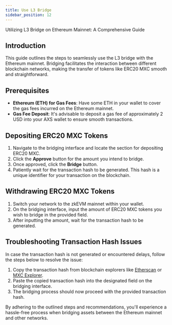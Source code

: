 ```yaml
---
title: Use L3 Bridge
sidebar_position: 12
---
```

Utilizing L3 Bridge on Ethereum Mainnet: A Comprehensive Guide

## Introduction

This guide outlines the steps to seamlessly use the L3 bridge with the Ethereum mainnet. Bridging facilitates the interaction between different blockchain networks, making the transfer of tokens like ERC20 MXC smooth and straightforward.

## Prerequisites

- **Ethereum (ETH) for Gas Fees**: Have some ETH in your wallet to cover the gas fees incurred on the Ethereum mainnet.
- **Gas Fee Deposit**: It's advisable to deposit a gas fee of approximately 2 USD into your AXS wallet to ensure smooth transactions.

## Depositing ERC20 MXC Tokens

1. Navigate to the bridging interface and locate the section for depositing ERC20 MXC.
2. Click the **Approve** button for the amount you intend to bridge.
3. Once approved, click the **Bridge** button.
4. Patiently wait for the transaction hash to be generated. This hash is a unique identifier for your transaction on the blockchain.

## Withdrawing ERC20 MXC Tokens

1. Switch your network to the zkEVM mainnet within your wallet.
2. On the bridging interface, input the amount of ERC20 MXC tokens you wish to bridge in the provided field.
3. After inputting the amount, wait for the transaction hash to be generated.

## Troubleshooting Transaction Hash Issues

In case the transaction hash is not generated or encountered delays, follow the steps below to resolve the issue:

1. Copy the transaction hash from blockchain explorers like [Etherscan](https://etherscan.io) or [MXC Explorer](https://explorer.mxc.com).
2. Paste the copied transaction hash into the designated field on the bridging interface.
3. The bridging process should now proceed with the provided transaction hash.

By adhering to the outlined steps and recommendations, you'll experience a hassle-free process when bridging assets between the Ethereum mainnet and other networks.
